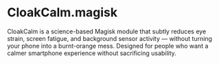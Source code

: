 # CloakCalm.magisk
CloakCalm is a science-based Magisk module that subtly reduces eye strain, screen fatigue, and background sensor activity — without turning your phone into a burnt-orange mess.  Designed for people who want a calmer smartphone experience without sacrificing usability.
